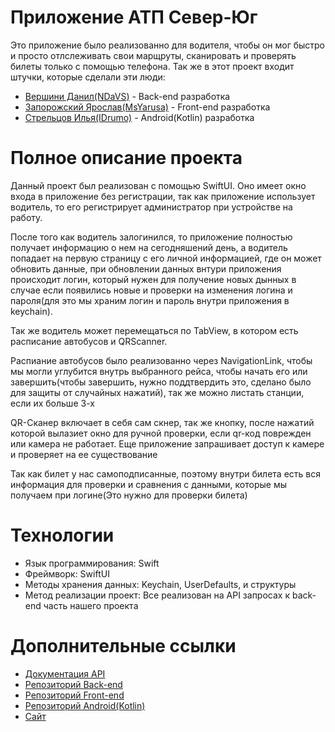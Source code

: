 Приложение АТП Север-Юг
=====================================================================================================================================================================

Это приложение было реализованно для водителя, чтобы он мог быстро и просто отлслеживать свои марщруты, сканировать и проверять билеты только с помощью телефона. Так же в этот проект входит штучки, которые сделали эти люди:

- [Вершини Данил(NDaVS)](https://github.com/NDaVS) - Back-end разработка
- [Запорожский Ярослав(MsYarusa)](https://github.com/NDaVS) - Front-end разработка
- [Стрельцов Илья(IDrumo)](https://github.com/NDaVS) - Android(Kotlin) разработка

Полное описание проекта
=====================================================================================================================================================================

Данный проект был реализован с помощью SwiftUI. Оно имеет окно входа в приложение без регистрации, так как приложение использует водитель, то его регистрирует администратор при устройстве на работу. 


После того как водитель залогинился, то приложение полностью получает информацию о нем на сегодняшений день, а водитель попадает на первую страницу с его личной информацией, где он может обновить данные, при обновлении данных внтури приложения происходит логин, который нужен для получение новых дынных в случае если появились новые и проверки на изменения логина и пароля(для это мы храним логин и пароль внутри приложения в keychain). 


Так же водитель может перемещаться по TabView, в котором есть расписание автобусов и QRScanner.

Распиание автобусов было реализованно через NavigationLink, чтобы мы могли углубится внутрь выбранного рейса, чтобы начать его или завершить(чтобы завершить, нужно поддтвердить это, сделано было для защиты от случайных нажатий), так же можно листать станции, если их больше 3-х

QR-Сканер включает в себя сам скнер, так же кнопку, после нажатий которой вылазиет окно для ручной проверки, если qr-код поврежден или камера не работает. Еще приложение запрашивает доступ к камере и проверяет на ее существование

Так как билет у нас самоподписанные, поэтому внутри билета есть вся информация для проверки и сравнения с данными, которые мы получаем при логине(Это нужно для проверки билета)


Технологии
=====================================================================================================================================================================

- Язык программирования: Swift
- Фреймворк: SwiftUI
- Методы хранения данных: Keychain, UserDefaults, и структуры
- Метод реализации проект: Все реализован на API запросах к back-end часть нашего проекта

Дополнительные ссылки
====================================================================================================================================================================

- [Документация API](https://tiny-front-f59.notion.site/API-5de5f2b68c8040a4b3428ec7a35a7e09)
- [Репозиторий Back-end](https://github.com/NDaVS/ATP)
- [Репозиторий Front-end](https://github.com/MsYarusa/SeverUg_frontend)
- [Репозиторий Android(Kotlin)](https://github.com/IDrumo/North-South)
- [Сайт](https://ylzaporozhskiy.ru/)
